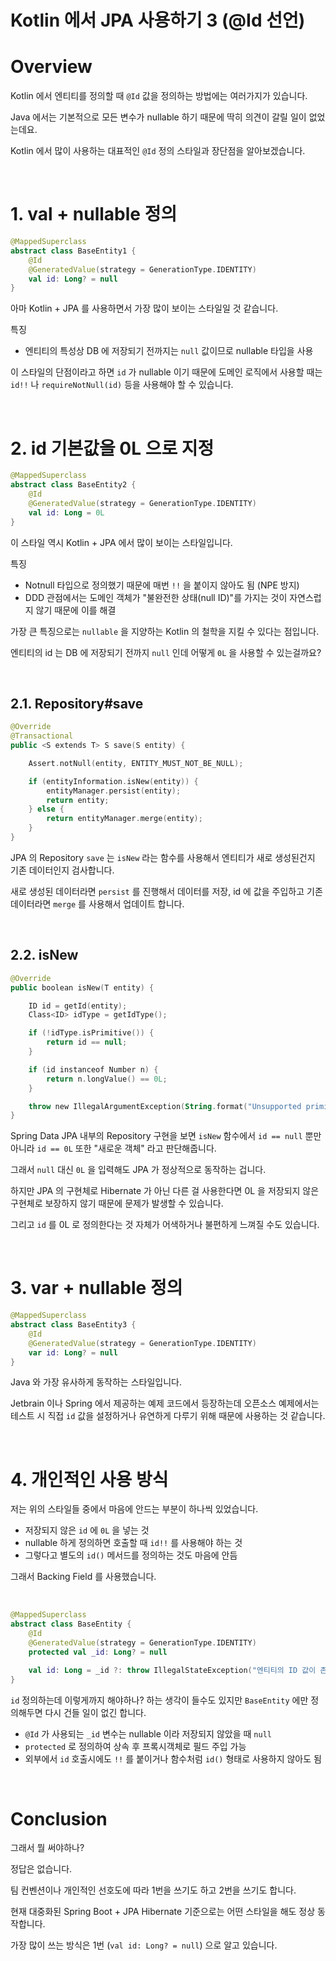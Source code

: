 # Kotlin 에서 JPA 사용하기 3 (@Id 선언)

# Overview

Kotlin 에서 엔티티를 정의할 때 `@Id` 값을 정의하는 방법에는 여러가지가 있습니다.

Java 에서는 기본적으로 모든 변수가 nullable 하기 때문에 딱히 의견이 갈릴 일이 없었는데요.

Kotlin 에서 많이 사용하는 대표적인 `@Id` 정의 스타일과 장단점을 알아보겠습니다.

<br>

# 1. val + nullable 정의

```kt
@MappedSuperclass
abstract class BaseEntity1 {
    @Id
    @GeneratedValue(strategy = GenerationType.IDENTITY)
    val id: Long? = null
}
```

아마 Kotlin + JPA 를 사용하면서 가장 많이 보이는 스타일일 것 같습니다.

특징
- 엔티티의 특성상 DB 에 저장되기 전까지는 `null` 값이므로 nullable 타입을 사용

이 스타일의 단점이라고 하면 `id` 가 nullable 이기 때문에 도메인 로직에서 사용할 때는 `id!!` 나 `requireNotNull(id)` 등을 사용해야 할 수 있습니다.

<br>

# 2. id 기본값을 0L 으로 지정

```kt
@MappedSuperclass
abstract class BaseEntity2 {
    @Id
    @GeneratedValue(strategy = GenerationType.IDENTITY)
    val id: Long = 0L
}
```

이 스타일 역시 Kotlin + JPA 에서 많이 보이는 스타일입니다.

특징
- Notnull 타입으로 정의했기 때문에 매번 `!!` 을 붙이지 않아도 됨 (NPE 방지)
- DDD 관점에서는 도메인 객체가 "불완전한 상태(null ID)"를 가지는 것이 자연스럽지 않기 때문에 이를 해결

가장 큰 특징으로는 `nullable` 을 지양하는 Kotlin 의 철학을 지킬 수 있다는 점입니다.

엔티티의 id 는 DB 에 저장되기 전까지 `null` 인데 어떻게 `0L` 을 사용할 수 있는걸까요? 

<br>

## 2.1. Repository#save

```kt
@Override
@Transactional
public <S extends T> S save(S entity) {

    Assert.notNull(entity, ENTITY_MUST_NOT_BE_NULL);

    if (entityInformation.isNew(entity)) {
        entityManager.persist(entity);
        return entity;
    } else {
        return entityManager.merge(entity);
    }
}
```

JPA 의 Repository `save` 는 `isNew` 라는 함수를 사용해서 엔티티가 새로 생성된건지 기존 데이터인지 검사합니다.

새로 생성된 데이터라면 `persist` 를 진행해서 데이터를 저장, id 에 값을 주입하고 기존 데이터라면 `merge` 를 사용해서 업데이트 합니다.

<br>

## 2.2. isNew

```kt
@Override
public boolean isNew(T entity) {

    ID id = getId(entity);
    Class<ID> idType = getIdType();

    if (!idType.isPrimitive()) {
        return id == null;
    }

    if (id instanceof Number n) {
        return n.longValue() == 0L;
    }

    throw new IllegalArgumentException(String.format("Unsupported primitive id type %s", idType));
}
```

Spring Data JPA 내부의 Repository 구현을 보면 `isNew` 함수에서 `id == null` 뿐만 아니라 `id == 0L` 또한 "새로운 객체" 라고 판단해줍니다.

그래서 `null` 대신 `0L` 을 입력해도 JPA 가 정상적으로 동작하는 겁니다.

하지만 JPA 의 구현체로 Hibernate 가 아닌 다른 걸 사용한다면 0L 을 저장되지 않은 구현체로 보장하지 않기 때문에 문제가 발생할 수 있습니다.

그리고 `id` 를 0L 로 정의한다는 것 자체가 어색하거나 불편하게 느껴질 수도 있습니다.

<br>

# 3. var + nullable 정의

```kt
@MappedSuperclass
abstract class BaseEntity3 {
    @Id
    @GeneratedValue(strategy = GenerationType.IDENTITY)
    var id: Long? = null
}
```

Java 와 가장 유사하게 동작하는 스타일입니다.

Jetbrain 이나 Spring 에서 제공하는 예제 코드에서 등장하는데 오픈소스 예제에서는 테스트 시 직접 `id` 값을 설정하거나 유연하게 다루기 위해 때문에 사용하는 것 같습니다.

<br>

# 4. 개인적인 사용 방식

저는 위의 스타일들 중에서 마음에 안드는 부분이 하나씩 있었습니다.

- 저장되지 않은 `id` 에 `0L` 을 넣는 것
- nullable 하게 정의하면 호출할 때 `id!!` 를 사용해야 하는 것
- 그렇다고 별도의 `id()` 메서드를 정의하는 것도 마음에 안듬

그래서 Backing Field 를 사용했습니다.

<br>

```kt
@MappedSuperclass
abstract class BaseEntity {
    @Id
    @GeneratedValue(strategy = GenerationType.IDENTITY)
    protected val _id: Long? = null

    val id: Long = _id ?: throw IllegalStateException("엔티티의 ID 값이 존재하지 않습니다.")
}
```

`id` 정의하는데 이렇게까지 해야하나? 하는 생각이 들수도 있지만 `BaseEntity` 에만 정의해두면 다시 건들 일이 없긴 합니다.

- `@Id` 가 사용되는 `_id` 변수는 nullable 이라 저장되지 않았을 때 `null`
- `protected` 로 정의하여 상속 후 프록시객체로 필드 주입 가능
- 외부에서 `id` 호출시에도 `!!` 를 붙이거나 함수처럼 `id()` 형태로 사용하지 않아도 됨

<br>

# Conclusion

그래서 뭘 써야하나?

정답은 없습니다.

팀 컨벤션이나 개인적인 선호도에 따라 1번을 쓰기도 하고 2번을 쓰기도 합니다.

현재 대중화된 Spring Boot + JPA Hibernate 기준으로는 어떤 스타일을 해도 정상 동작합니다.

가장 많이 쓰는 방식은 1번 (`val id: Long? = null`) 으로 알고 있습니다.